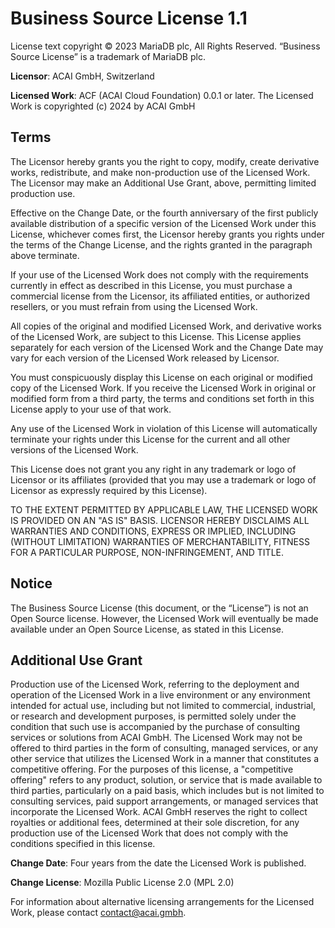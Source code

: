 # Business Source License 1.1

License text copyright © 2023 MariaDB plc, All Rights Reserved.
“Business Source License” is a trademark of MariaDB plc.

**Licensor**: ACAI GmbH, Switzerland

**Licensed Work**: ACF (ACAI Cloud Foundation) 0.0.1 or later. The Licensed Work is copyrighted (c) 2024 by ACAI GmbH

## Terms

The Licensor hereby grants you the right to copy, modify, create derivative works, redistribute, and make non-production use of the Licensed Work. The Licensor may make an Additional Use Grant, above, permitting limited production use.

Effective on the Change Date, or the fourth anniversary of the first publicly available distribution of a specific version of the Licensed Work under this License, whichever comes first, the Licensor hereby grants you rights under the terms of the Change License, and the rights granted in the paragraph above terminate.

If your use of the Licensed Work does not comply with the requirements currently in effect as described in this License, you must purchase a commercial license from the Licensor, its affiliated entities, or authorized resellers, or you must refrain from using the Licensed Work.

All copies of the original and modified Licensed Work, and derivative works of the Licensed Work, are subject to this License. This License applies separately for each version of the Licensed Work and the Change Date may vary for each version of the Licensed Work released by Licensor.

You must conspicuously display this License on each original or modified copy of the Licensed Work. If you receive the Licensed Work in original or modified form from a third party, the terms and conditions set forth in this License apply to your use of that work.

Any use of the Licensed Work in violation of this License will automatically terminate your rights under this License for the current and all other versions of the Licensed Work.

This License does not grant you any right in any trademark or logo of Licensor or its affiliates (provided that you may use a trademark or logo of Licensor as expressly required by this License).

TO THE EXTENT PERMITTED BY APPLICABLE LAW, THE LICENSED WORK IS PROVIDED ON AN "AS IS" BASIS. LICENSOR HEREBY DISCLAIMS ALL WARRANTIES AND CONDITIONS, EXPRESS OR IMPLIED, INCLUDING (WITHOUT LIMITATION) WARRANTIES OF MERCHANTABILITY, FITNESS FOR A PARTICULAR PURPOSE, NON-INFRINGEMENT, AND TITLE.

## Notice

The Business Source License (this document, or the “License”) is not an Open Source license. However, the Licensed Work will eventually be made available under an Open Source License, as stated in this License.

## Additional Use Grant

Production use of the Licensed Work, referring to the deployment and operation of the Licensed Work in a live environment or any environment intended for actual use, including but not limited to commercial, industrial, or research and development purposes, is permitted solely under the condition that such use is accompanied by the purchase of consulting services or solutions from ACAI GmbH. The Licensed Work may not be offered to third parties in the form of consulting, managed services, or any other service that utilizes the Licensed Work in a manner that constitutes a competitive offering. For the purposes of this license, a "competitive offering" refers to any product, solution, or service that is made available to third parties, particularly on a paid basis, which includes but is not limited to consulting services, paid support arrangements, or managed services that incorporate the Licensed Work. ACAI GmbH reserves the right to collect royalties or additional fees, determined at their sole discretion, for any production use of the Licensed Work that does not comply with the conditions specified in this license.

**Change Date**: Four years from the date the Licensed Work is published.

**Change License**: Mozilla Public License 2.0 (MPL 2.0)

For information about alternative licensing arrangements for the Licensed Work, please contact <contact@acai.gmbh>.

